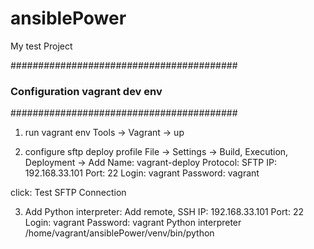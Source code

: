 # ansiblePower
My test  Project

#########################################
###   Configuration vagrant dev env   ###
#########################################
1) run vagrant env
Tools -> Vagrant -> up

2) configure sftp deploy profile
File -> Settings -> Build, Execution, Deployment -> Add
Name: vagrant-deploy
Protocol: SFTP
IP: 192.168.33.101
Port: 22
Login: vagrant
Password: vagrant

click: Test SFTP Connection


3) Add Python interpreter:
Add remote, SSH
IP: 192.168.33.101
Port: 22
Login: vagrant
Password: vagrant
Python interpreter /home/vagrant/ansiblePower/venv/bin/python

